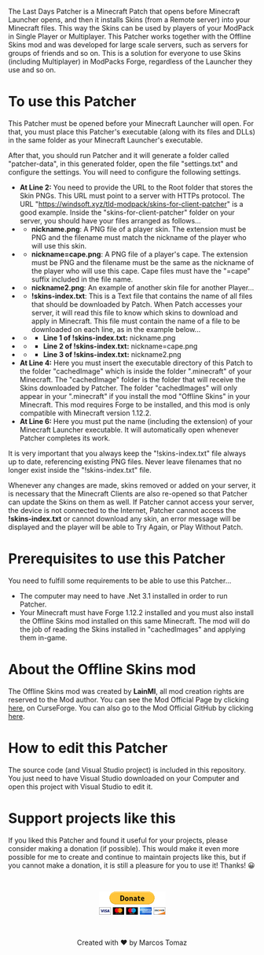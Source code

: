 The Last Days Patcher is a Minecraft Patch that opens before Minecraft Launcher opens, and then it installs Skins (from a Remote server) into your Minecraft files. This way the Skins can be used by players of your ModPack in Single Player or Multiplayer. This Patcher works together with the Offline Skins mod and was developed for large scale servers, such as servers for groups of friends and so on. This is a solution for everyone to use Skins (including Multiplayer) in ModPacks Forge, regardless of the Launcher they use and so on.

# To use this Patcher

This Patcher must be opened before your Minecraft Launcher will open. For that, you must place this Patcher's executable (along with its files and DLLs) in the same folder as your Minecraft Launcher's executable.

After that, you should run Patcher and it will generate a folder called "patcher-data", in this generated folder, open the file "settings.txt" and configure the settings. You will need to configure the following settings.

- **At Line 2:** You need to provide the URL to the Root folder that stores the Skin PNGs. This URL must point to a server with HTTPs protocol. The URL "https://windsoft.xyz/tld-modpack/skins-for-client-patcher" is a good example. Inside the "skins-for-client-patcher" folder on your server, you should have your files arranged as follows...
- - **nickname.png**: A PNG file of a player skin. The extension must be PNG and the filename must match the nickname of the player who will use this skin.
- - **nickname=cape.png**: A PNG file of a player's cape. The extension must be PNG and the filename must be the same as the nickname of the player who will use this cape. Cape files must have the "=cape" suffix included in the file name.
- - **nickname2.png**: An example of another skin file for another Player...
- - **!skins-index.txt**: This is a Text file that contains the name of all files that should be downloaded by Patch. When Patch accesses your server, it will read this file to know which skins to download and apply in Minecraft. This file must contain the name of a file to be downloaded on each line, as in the example below...
- - - **Line 1 of !skins-index.txt:** nickname.png
- - - **Line 2 of !skins-index.txt:** nickname=cape.png
- - - **Line 3 of !skins-index.txt:** nickname2.png
- **At Line 4:** Here you must insert the executable directory of this Patch to the folder "cachedImage" which is inside the folder ".minecraft" of your Minecraft. The "cachedImage" folder is the folder that will receive the Skins downloaded by Patcher. The folder "cachedImages" will only appear in your ".minecraft" if you install the mod "Offline Skins" in your Minecraft. This mod requires Forge to be installed, and this mod is only compatible with Minecraft version 1.12.2. 
- **At Line 6:** Here you must put the name (including the extension) of your Minecraft Launcher executable. It will automatically open whenever Patcher completes its work.

It is very important that you always keep the "!skins-index.txt" file always up to date, referencing existing PNG files. Never leave filenames that no longer exist inside the "!skins-index.txt" file.

Whenever any changes are made, skins removed or added on your server, it is necessary that the Minecraft Clients are also re-opened so that Patcher can update the Skins on them as well. If Patcher cannot access your server, the device is not connected to the Internet, Patcher cannot access the **!skins-index.txt** or cannot download any skin, an error message will be displayed and the player will be able to Try Again, or Play Without Patch.

# Prerequisites to use this Patcher

You need to fulfill some requirements to be able to use this Patcher...

- The computer may need to have .Net 3.1 installed in order to run Patcher.
- Your Minecraft must have Forge 1.12.2 installed and you must also install the Offline Skins mod installed on this same Minecraft. The mod will do the job of reading the Skins installed in "cachedImages" and applying them in-game.

# About the Offline Skins mod

The Offline Skins mod was created by **LainMI**, all mod creation rights are reserved to the Mod author. You can see the Mod Official Page by clicking <a href="https://www.curseforge.com/minecraft/mc-mods/offlineskins" target="_blank">here</a>, on CurseForge. You can also go to the Mod Official GitHub by clicking <a href="https://github.com/zlainsama/OfflineSkins" target="_blank">here</a>.

# How to edit this Patcher

The source code (and Visual Studio project) is included in this repository. You just need to have Visual Studio downloaded on your Computer and open this project with Visual Studio to edit it.

# Support projects like this

If you liked this Patcher and found it useful for your projects, please consider making a donation (if possible). This would make it even more possible for me to create and continue to maintain projects like this, but if you cannot make a donation, it is still a pleasure for you to use it! Thanks! 😀

<br>

<p align="center">
    <a href="https://www.paypal.com/donate/?hosted_button_id=MVDJY3AXLL8T2" target="_blank">
        <img src="The-Last-Days-Patcher-Source/Resources/paypal-donate.png" alt="Donate" />
    </a>
</p>

<br>

<p align="center">
Created with ❤ by Marcos Tomaz
</p>